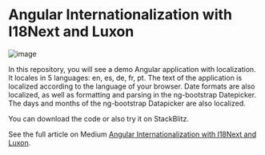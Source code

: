 # Angular Internationalization with I18Next and Luxon

![image](https://user-images.githubusercontent.com/33135078/206231755-0f66f749-e5c8-411e-8dfb-fa258bc8c988.png)

In this repository, you will see a demo Angular application with localization. It locales in 5 languages: en, es, de, fr, pt. The text of the application is localized according to the language of your browser. Date formats are also localized, as well as formatting and parsing in the ng-bootstrap Datepicker. The days and months of the ng-bootstrap Datapicker are also localized.

You can download the code or also try it on StackBlitz.

See the full article on Medium [Angular Internationalization with I18Next and Luxon](https://medium.com/@danioropezasoria/angular-internationalization-with-i18next-and-luxon-f461d8d4fedb).
